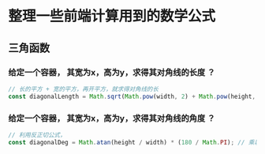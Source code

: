 # 整理一些前端计算用到的数学公式

## 三角函数

### 给定一个容器， 其宽为x，高为y，求得其对角线的长度 ？

```js
// 长的平方 + 宽的平方，再开平方，就求得对角线的长
const diagonalLength = Math.sqrt(Math.pow(width, 2) + Math.pow(height, 2));
```

### 给定一个容器， 其宽为x，高为y，求得其对角线的角度 ？

```js
// 利用反正切公式，
const diagonalDeg = Math.atan(height / width) * (180 / Math.PI); // 乘以(180 / Math.PI)的目的是将弧度值转换为角度值
```
